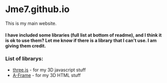 # Jme7.github.io

This is my main website.

#### I have included some libraries (full list at bottom of readme), and I think it is ok to use them? Let me know if there is a library that I can't use. I am giving them credit.

### List of librarys:

- [three.js](https://threejs.org/) - for my 3D javascript stuff
- [A-Frame](https://aframe.io/) - for my 3D HTML stuff
